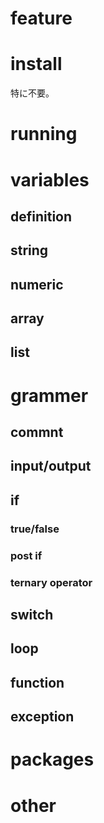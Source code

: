 feature
========

install
========

特に不要。

running
========

variables
========

definition
----

string
----

numeric
----

array
----

list
----

grammer
========

commnt
----

input/output
----

if
----

### true/false

### post if

### ternary operator

switch
----

loop
----

function
----

exception
----

packages
========

other
========